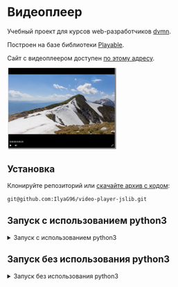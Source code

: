 <!-- Плеер будет создан с задержкой, после того как загрузятся все ресурсы на странице. Для этого используется событие `DOMContentLoaded`. Благодаря этой особенности можно вызывать функцию `createPlayer` раньше, чем загрузятся все необходимые библиотеки: jQuery и Playable.
 -->

# Видеоплеер

Учебный проект для курсов web-разработчиков [dvmn](https://dvmn.org).  

Построен на базе библиотеки [Playable](https://wix.github.io/playable/).  

Сайт с видеоплеером доступен [по этому адресу](https://ilyag96.github.io/video-player-jslib/player/index.html).

<img src="https://github.com/IlyaG96/video-player-jslib/blob/master/screenshots/player.png?raw=true" width="50%" height="50%">

## Установка

Клонируйте репозиторий или [скачайте архив с кодом](https://github.com/IlyaG96/video-player-jslib/archive/refs/heads/master.zip):
```bash
git@github.com:IlyaG96/video-player-jslib.git
```

## Запуск с использованием python3
<details>
<summary>Запуск с использованием python3</summary>

Если вы планируете изменять и дорабатывать плеер, то возможно использование python и библиотeки livereload.

Создайте виртуальное окружение:

```bash
cd video-player-jslib
python3 -m venv env
```

Активируйте виртуальное окружение и установите все необходимые пакеты.
```bash
source env/bin/activate
pip install -r requirements.txt
```
Запустите скрипт командой:
```shell
livereload player
```
Сайт будет доступен [по этому адресу](http://127.0.0.1:35729)
</details>

## Запуск без использования python3
<details>
<summary>Запуск без использования python3</summary>

Откройте index.html в папке player и подождите, пока плеер загрузится.
</details>



